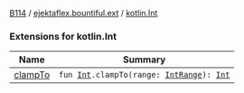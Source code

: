 [B114](../../index.md) / [ejektaflex.bountiful.ext](../index.md) / [kotlin.Int](./index.md)

### Extensions for kotlin.Int

| Name | Summary |
|---|---|
| [clampTo](clamp-to.md) | `fun `[`Int`](https://kotlinlang.org/api/latest/jvm/stdlib/kotlin/-int/index.html)`.clampTo(range: `[`IntRange`](https://kotlinlang.org/api/latest/jvm/stdlib/kotlin.ranges/-int-range/index.html)`): `[`Int`](https://kotlinlang.org/api/latest/jvm/stdlib/kotlin/-int/index.html) |
